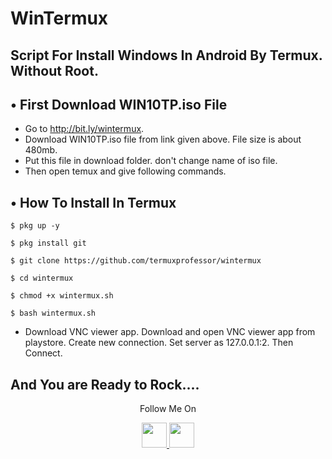 # WinTermux
Script For Install Windows In Android By Termux. Without Root.
---
## • First Download WIN10TP.iso File
* Go to http://bit.ly/wintermux.
* Download WIN10TP.iso file from link given above. File size is about 480mb. 
* Put this file in download folder. don't change name of iso file.
* Then open temux and give following commands.

## • How To Install In Termux

`$ pkg up -y`

`$ pkg install git`

`$ git clone https://github.com/termuxprofessor/wintermux`

`$ cd wintermux`

`$ chmod +x wintermux.sh`

`$ bash wintermux.sh`

* Download VNC viewer app.
Download and open VNC viewer app from playstore. Create new connection. Set server as 127.0.0.1:2. Then Connect.

And You are Ready to Rock....
---
<p align="center">
  Follow Me On
</p>
<p align="center">
  <a href="https://www.youtube.com/c/TermuxProfessor">
    <img src="https://github.com/th3unkn0n/extra/blob/master/.img/yt.png" width="40" height="40">
  </a>
  <a href="https://instagram.com/termuxprofessor">
    <img src="https://github.com/th3unkn0n/extra/blob/master/.img/ig.png" width="40" height="40">
</p>
